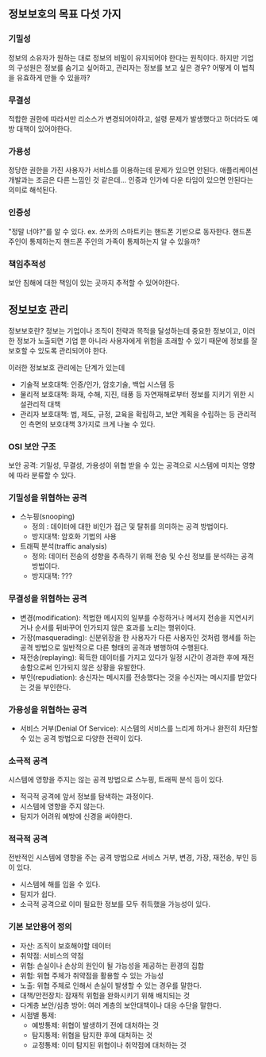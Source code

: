 ## 정보보호의 목표 다섯 가지
### 기밀성
정보의 소유자가 원하는 대로 정보의 비밀이 유지되어야 한다는 원칙이다.
하지만 기업의 구성원은 정보를 숨기고 싶어하고, 관리자는 정보를 보고 싶은 경우? 어떻게 이 법칙을 유효하게 만들 수 있을까?
### 무결성
적합한 권한에 따라서만 리소스가 변경되어야하고, 설령 문제가 발생했다고 하더라도 예방 대책이 있어야한다.
### 가용성
정당한 권한을 가진 사용자가 서비스를 이용하는데 문제가 있으면 안된다.
애플리케이션 개발과는 조금은 다른 느낌인 것 같은데... 인증과 인가에 다운 타임이 있으면 안된다는 의미로 해석된다.
### 인증성
"정말 너야?"를 알 수 있다.
ex. 쏘카의 스마트키는 핸드폰 기반으로 동자한다. 핸드폰 주인이 통제하는지 핸드폰 주인의 가족이 통제하는지 알 수 있을까?
### 책임추적성
보안 침해에 대한 책임이 있는 곳까지 추적할 수 있어야한다.

## 정보보호 관리
정보보호란?
정보는 기업이나 조직이 전략과 목적을 달성하는데 중요한 정보이고, 이러한 정보가 노출되면 기업 뿐 아니라 사용자에게 위험을 초래할 수 있기 때문에 정보를 잘 보호할 수 있도록 관리되어야 한다.

이러한 정보보호 관리에는 단계가 있는데
- 기술적 보호대책: 인증/인가, 암호기술, 백업 시스템 등
- 물리적 보호대책: 화재, 수해, 지진, 태풍 등 자연재해로부터 정보를 지키기 위한 시설관리적 대책
- 관리자 보호대책: 법, 제도, 규정, 교육을 확립하고, 보안 계획을 수립하는 등 관리적인 측면의 보호대책
3가지로 크게 나눌 수 있다.

### OSI 보안 구조
보안 공격: 기밀성, 무결성, 가용성이 위협 받을 수 있는 공격으로 시스템에 미치는 영향에 따라 분류할 수 있다.

### 기밀성을 위협하는 공격
- 스누핑(snooping)
	- 정의 : 데이터에 대한 비인가 접근 및 탈취를 의미하는 공격 방법이다.
	- 방지대책: 암호화 기법의 사용
- 트래픽 분석(traffic analysis)
	- 정의: 데이터 전송의 성향을 추측하기 위해 전송 및 수신 정보를 분석하는 공격 방법이다.
	- 방지대책: ???
### 무결성을 위협하는 공격
- 변경(modification): 적법한 메시지의 일부를 수정하거나 메서지 전송을 지연시키거나 순서를 뒤바꾸어 인가되지 않은 효과를 노리는 행위이다.
- 가장(masquerading): 신분위장을 한 사용자가 다른 사용자인 것처럼 행세를 하는 공격 방법으로 일반적으로 다른 형태의 공격과 병행하여 수행된다.
- 재전송(replaying): 획득한 데이터를 가지고 있다가 일정 시간이 경과한 후에 재전송함으로써 인가되지 않은 상황을 유발한다.
- 부인(repudiation): 송신자는 메시지를 전송했다는 것을 수신자는 메시지를 받았다는 것을 부인한다.
### 가용성을 위협하는 공격
- 서비스 거부(Denial Of Service): 시스템의 서비스를 느리게 하거나 완전히 차단할 수 있는 공격 방법으로 다양한 전략이 있다.

### 소극적 공격
시스템에 영향을 주지는 않는 공격 방법으로 스누핑, 트래픽 분석 등이 있다.
- 적극적 공격에 앞서 정보를 탐색하는 과정이다.
- 시스템에 영향을 주지 않는다.
- 탐지가 어려워 예방에 신경을 써야한다.
### 적극적 공격
전반적인 시스템에 영향을 주는 공격 방법으로 서비스 거부, 변경, 가장, 재전송, 부인 등이 있다.
- 시스템에 해를 입을 수 있다.
- 탐지가 쉽다.
- 소극적 공격으로 이미 필요한 정보를 모두 취득했을 가능성이 있다.

### 기본 보안용어 정의
- 자산: 조직이 보호해야할 데이터
- 취약점: 서비스의 약점
- 위협: 손실이나 손상의 원인이 될 가능성을 제공하는 환경의 집합
- 위험: 위협 주체가 취약점을 활용할 수 있는 가능성
- 노출: 위협 주체로 인해서 손실이 발생할 수 있는 경우를 말한다.
- 대책/안전장치: 잠재적 위험을 완화시키기 위해 배치되는 것
- 다계층 보안/심층 방어: 여러 계층의 보안대책이나 대응 수단을 말한다.
- 시점별 통제:
	- 예방통제: 위협이 발생하기 전에 대처하는 것
	- 탐지통제: 위협을 탐지한 후에 대처하는 것
	- 교정통제: 이미 탐지된 위협이나 취약점에 대처하는 것
